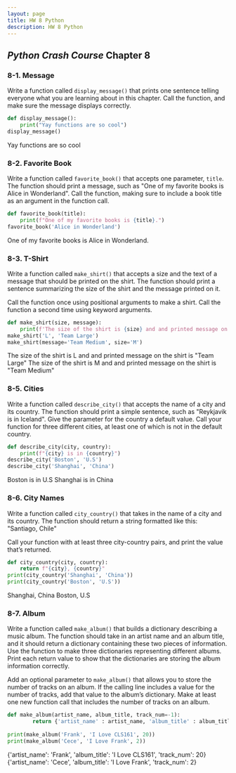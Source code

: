```yaml
---
layout: page
title: HW 8 Python
description: HW 8 Python
---
```


## _Python Crash Course_ Chapter 8

### 8-1. Message

Write a function called `display_message()` that prints one sentence telling everyone what you are learning about in this chapter. Call the function, and make sure the message displays correctly.

```python
def display_message():
    print("Yay functions are so cool")
display_message()
```

Yay functions are so cool

### 8-2. Favorite Book

Write a function called `favorite_book()` that accepts one parameter, `title`. The function should print a message, such as "One of my favorite books is Alice in Wonderland". Call the function, making sure to include a book title as an argument in the function call.

```python
def favorite_book(title):
    print(f"One of my favorite books is {title}.")
favorite_book('Alice in Wonderland')
```

One of my favorite books is Alice in Wonderland.


### 8-3. T-Shirt

Write a function called `make_shirt()` that accepts a size and the text of a message that should be printed on the shirt. The function should print a sentence summarizing the size of the shirt and the message printed on it.

Call the function once using positional arguments to make a shirt. Call the function a second time using keyword arguments.


```python
def make_shirt(size, message):
    print(f'The size of the shirt is {size} and and printed message on the shirt is "{message}"')
make_shirt('L', 'Team Large')
make_shirt(message='Team Medium', size='M')
```

The size of the shirt is L and and printed message on the shirt is "Team Large"
The size of the shirt is M and and printed message on the shirt is "Team Medium"

### 8-5. Cities

Write a function called `describe_city()` that accepts the name of a city and its country. The function should print a simple sentence, such as "Reykjavik is in Iceland". Give the parameter for the country a default value. Call your function for three different cities, at least one of which is not in the default country.

```python
def describe_city(city, country):
    print(f"{city} is in {country}")
describe_city('Boston', 'U.S')
describe_city('Shanghai', 'China')
```

Boston is in U.S
Shanghai is in China


### 8-6. City Names

Write a function called `city_country()` that takes in the name of a city and its country. The function should return a string formatted like this: "Santiago, Chile"

Call your function with at least three city-country pairs, and print the value that’s returned.


```python
def city_country(city, country):
    return f"{city}, {country}"
print(city_country('Shanghai', 'China'))
print(city_country('Boston', 'U.S'))
```

Shanghai, China
Boston, U.S


### 8-7. Album

Write a function called `make_album()` that builds a dictionary describing a music album. The function should take in an artist name and an album title, and it should return a dictionary containing these two pieces of information. Use the function to make three dictionaries representing different albums. Print each return value to show that the dictionaries are storing the album information correctly.

Add an optional parameter to `make_album()` that allows you to store the number of tracks on an album. If the calling line includes a value for the number of tracks, add that value to the album’s dictionary. Make at least one new function call that includes the number of tracks on an album.


```python
def make_album(artist_name, album_title, track_num=-1):
        return {'artist_name' : artist_name, 'album_title' : album_title, 'track_num' : track_num}
    
print(make_album('Frank', 'I Love CLS161', 20))
print(make_album('Cece', 'I Love Frank', 2))
```

{'artist_name': 'Frank', 'album_title': 'I Love CLS161', 'track_num': 20}
{'artist_name': 'Cece', 'album_title': 'I Love Frank', 'track_num': 2}
